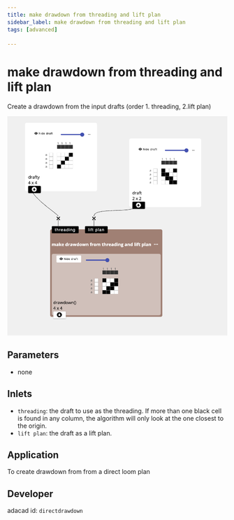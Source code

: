 ```yaml
---
title: make drawdown from threading and lift plan
sidebar_label: make drawdown from threading and lift plan
tags: [advanced]

---
```

# make drawdown from threading and lift plan
Create a drawdown from the input drafts (order 1. threading, 2.lift plan)

![file](./img/directdrawdown.png)

## Parameters
- none

## Inlets
- `threading`: the draft to use as the threading. If more than one black cell is found in any column, the algorithm will only look at the one closest to the origin.
- `lift plan`: the draft as a lift plan. 

## Application
To create drawdown from from a direct loom plan

## Developer
adacad id: `directdrawdown`
